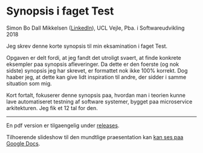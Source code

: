 Synopsis i faget Test
=====================

Simon Bo Dall Mikkelsen ([LinkedIn](https://www.linkedin.com/in/wizhi/)), UCL Vejle, Pba. i Softwareudvikling 2018

Jeg skrev denne korte synopsis til min eksamination i faget Test. 

Opgaven er delt fordi, at jeg fandt det utroligt svaert, at finde konkrete eksempler paa synopsis afleveringer. Da dette er den foerste (og nok sidste) synopsis jeg har skrevet, er formattet nok ikke 100% korrekt. Dog haaber jeg, at dette kan give lidt inspiration til andre, der sidder i samme situation som mig.

Kort fortalt, fokuserer denne synopsis paa, hvordan man i teorien kunne lave automatiseret testning af software systemer, bygget paa microservice arkitekturen. Jeg fik et 12 tal for den.

---

En pdf version er tilgaengelig under [releases](https://github.com/Wizhi/pba-test-synopsis/releases).

Tilhoerende slideshow til den mundtlige praesentation kan [kan ses paa Google Docs](https://docs.google.com/presentation/d/e/2PACX-1vRfkPFuCgJe0pUAejXQFG3o5JilVIQw26t4fNNaavXqc4d_Q1rHINqcIAs-Q5zYpduAx0Gv11ibxluM/pub?start=false&loop=false&delayms=3000).

